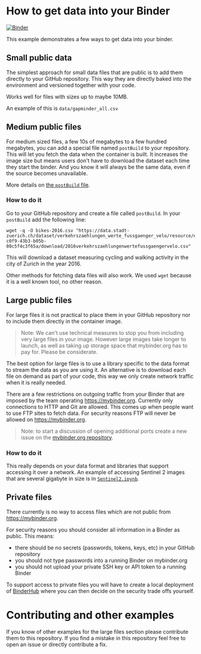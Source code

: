 # How to get data into your Binder

[![Binder](http://mybinder.org/badge_logo.svg)](https://github.com/binder-examples/getting-data/master?filepath=Sentinel2.ipynb)

This example demonstrates a few ways to get data into your binder.

## Small public data

The simplest approach for small data files that are public is to add them directly to your GitHub repository. This way they are directly baked into the environment and versioned together with your code.

Works well for files with sizes up to maybe 10MB.

An example of this is `data/gapminder_all.csv`


## Medium public files

For medium sized files, a few 10s of megabytes to a few hundred megabytes, you can add a special file named `postBuild` to your repository. This will let you fetch the data when the container is built. It increases the image size but means users don't have to download the dataset each time they start the binder. And you know it will always be the same data, even if the source becomes unavailable.

More details on [the `postBuild` file](http://repo2docker.readthedocs.io/en/latest/config_files.html#postbuild).

### How to do it
Go to your GitHub repository and create a file called `postBuild`. In your
`postBuild` add the following line:

```
wget -q -O bikes-2016.csv "https://data.stadt-zuerich.ch/dataset/verkehrszaehlungen_werte_fussgaenger_velo/resource/ed354dde-c0f9-43b3-b05b-08c5f4c3f65a/download/2016verkehrszaehlungenwertefussgaengervelo.csv"
```

This will download a dataset measuring cycling and walking activity in the city of Zurich
in the year 2016.

Other methods for fetching data files will also work. We used `wget` because it
is a well known tool, no other reason.


## Large public files

For large files it is not practical to place them in your GitHub repository nor to include them directly in the container image.

> Note: We can't use technical measures to stop you from including very large files in your image. However large images take longer to launch, as well as taking up storage space that mybinder.org has to pay for. Please be considerate.

The best option for large files is to use a library specific to the data format to stream the data as you are using it. An alternative is to download each file on demand as part of your code, this way we only create network traffic when it is really needed.

There are a few restrictions on outgoing traffic from your Binder that are imposed by the team operating https://mybinder.org. Currently only connections to HTTP and Git are allowed. This comes up when people want to use FTP sites to fetch data. For security reasons FTP will never be allowed on https://mybinder.org.

> Note: to start a discussion of opening additional ports create a new issue on the [mybinder.org repository](https://github.com/jupyterhub/mybinder.org-deploy/).

### How to do it

This really depends on your data format and libraries that support accessing it
over a network. An example of accessing Sentinel 2 images that are several gigabyte
in size is in [`Sentinel2.ipynb`](Sentinel2.ipynb).


## Private files

There currently is no way to access files which are not public from https://mybinder.org.

For security reasons you should consider all information in a Binder as public.
This means:
* there should be no secrets (passwords, tokens, keys, etc) in your
GitHub repository
* you should not type passwords into a running Binder on mybinder.org
* you should not upload your private SSH key or API token to a running Binder

To support access to private files you will have to create a local deployment
of [BinderHub](https://binderhub.readthedocs.io/) where you can then decide
on the security trade offs yourself.


# Contributing and other examples

If you know of other examples for the large files section please contribute them
to this repository. If you find a mistake in this repository feel free to open
an issue or directly contribute a fix.
